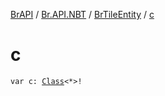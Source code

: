 [BrAPI](../../index.md) / [Br.API.NBT](../index.md) / [BrTileEntity](index.md) / [c](./c.md)

# c

`var c: `[`Class`](https://docs.oracle.com/javase/8/docs/api/java/lang/Class.html)`<*>!`